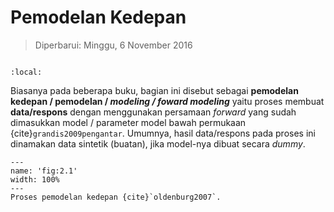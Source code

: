 # **Pemodelan Kedepan**
> Diperbarui: Minggu, 6 November 2016 

```{tableofcontents}
```

```{contents}
:local:
```

Biasanya pada beberapa buku, bagian ini disebut sebagai **pemodelan kedepan / pemodelan / *modeling / foward modeling*** yaitu proses membuat **data/respons** dengan menggunakan persamaan *forward* yang sudah dimasukkan model / parameter model bawah permukaan {cite}`grandis2009pengantar`. Umumnya, hasil data/respons pada proses ini dinamakan data sintetik (buatan), jika model-nya dibuat secara *dummy*.

```{figure} /figures/chap2/tutorials/fwd.png
---
name: 'fig:2.1'
width: 100%
---
Proses pemodelan kedepan {cite}`oldenburg2007`.
```
